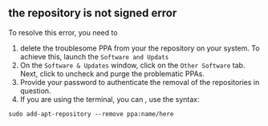 ## the repository is not signed error
To resolve this error, you need to 
1. delete the troublesome PPA from your the repository on your system. To achieve this, launch the `Software and Updats`  
2. On the `Software & Updates` window, click on the `Other Software` tab. Next, click to uncheck and purge the problematic PPAs.
3. Provide your password to authenticate the removal of the repositories in question.
4. If you are using the terminal, you can , use the syntax:
```
sudo add-apt-repository --remove ppa:name/here

```
